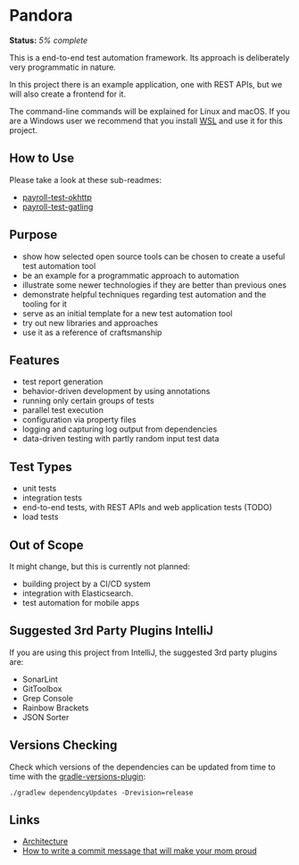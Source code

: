 # Pandora

**Status:** _5% complete_

This is a end-to-end test automation framework. Its approach is deliberately very programmatic in nature.

In this project there is an example application, one with REST APIs, but we will also create a frontend for it.

The command-line commands will be explained for Linux and macOS. If you are a Windows user we recommend that you
install [WSL](https://learn.microsoft.com/en-us/windows/wsl/install) and use it for this project.

## How to Use

Please take a look at these sub-readmes:

* [payroll-test-okhttp](payroll-test-okhttp/README.md)
* [payroll-test-gatling](payroll-test-gatling/README.md)

## Purpose

* show how selected open source tools can be chosen to create a useful test automation tool
* be an example for a programmatic approach to automation
* illustrate some newer technologies if they are better than previous ones
* demonstrate helpful techniques regarding test automation and the tooling for it
* serve as an initial template for a new test automation tool
* try out new libraries and approaches
* use it as a reference of craftsmanship

## Features

* test report generation
* behavior-driven development by using annotations
* running only certain groups of tests
* parallel test execution
* configuration via property files
* logging and capturing log output from dependencies
* data-driven testing with partly random input test data

## Test Types

* unit tests
* integration tests
* end-to-end tests, with REST APIs and web application tests (TODO)
* load tests

## Out of Scope

It might change, but this is currently not planned:

* building project by a CI/CD system
* integration with Elasticsearch.
* test automation for mobile apps

## Suggested 3rd Party Plugins IntelliJ

If you are using this project from IntelliJ, the suggested 3rd party plugins are:

* SonarLint
* GitToolbox
* Grep Console
* Rainbow Brackets
* JSON Sorter

## Versions Checking

Check which versions of the dependencies can be updated from time to time with the
[gradle-versions-plugin](https://github.com/ben-manes/gradle-versions-plugin):

```shell
./gradlew dependencyUpdates -Drevision=release
```

## Links

* [Architecture](doc/architecture.md)
* [How to write a commit message that will make your mom proud](https://robertcooper.me/post/git-commit-messages/)
